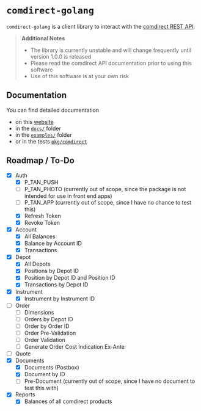 `comdirect-golang`
===
`comdirect-golang` is a client library to interact with
the [comdirect REST API](https://www.comdirect.de/cms/kontakt-zugaenge-api.html).

> **Additional Notes**
> * The library is currently unstable and will change frequently until version 1.0.0 is released
> * Please read the comdirect API documentation prior to using this software
> * Use of this software is at your own risk

Documentation
---
You can find detailed documentation
* on this [website](https://jsattler.github.io/comdirect-golang/#/)
* in the [`docs/`](docs/getting-started.md) folder
* in the [`examples/`](examples) folder
* or in the tests [`pkg/comdirect`](pkg/comdirect)

Roadmap / To-Do
---

* [x] Auth
  * [x] P_TAN_PUSH
  * [ ] P_TAN_PHOTO (currently out of scope, since the package is not intended for use in front end apps)
  * [ ] P_TAN_APP (currently out of scope, since I have no chance to test this)
  * [x] Refresh Token
  * [x] Revoke Token
* [x] Account
  * [x] All Balances
  * [x] Balance by Account ID
  * [x] Transactions
* [x] Depot
  * [x] All Depots
  * [x] Positions by Depot ID
  * [x] Position by Depot ID and Position ID
  * [x] Transactions by Depot ID
* [x] Instrument
  * [x] Instrument by Instrument ID
* [ ] Order
  * [ ] Dimensions
  * [ ] Orders by Depot ID
  * [ ] Order by Order ID
  * [ ] Order Pre-Validation
  * [ ] Order Validation
  * [ ] Generate Order Cost Indication Ex-Ante
* [ ] Quote
* [x] Documents
  * [x] Documents (Postbox)
  * [x] Document by ID
  * [ ] Pre-Document (currently out of scope, since I have no document to test this with)
* [x] Reports
  * [x] Balances of all comdirect products